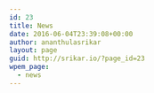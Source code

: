```yaml
---
id: 23
title: News
date: 2016-06-04T23:39:08+00:00
author: ananthulasrikar
layout: page
guid: http://srikar.io/?page_id=23
wpem_page:
  - news
---
```

